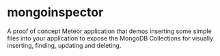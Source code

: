 mongoinspector
==============

A proof of concept Meteor application that demos inserting some simple files into your application to expose the MongoDB Collections for visually inserting, finding, updating and deleting.